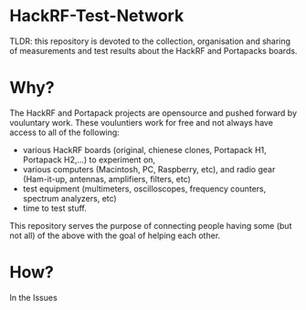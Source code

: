 # HackRF-Test-Network

TLDR: this repository is devoted to the collection, organisation and sharing of measurements and test results about the HackRF and Portapacks boards.


# Why?

The HackRF and Portapack projects are opensource and pushed forward by vouluntary work. These vouluntiers work for free and not always have access to all of the following:
- various HackRF boards (original, chienese clones, Portapack H1, Portapack H2,...) to experiment on,
- various computers (Macintosh, PC, Raspberry, etc), and radio gear (Ham-it-up, antennas, amplifiers, filters, etc)  
- test equipment (multimeters, oscilloscopes, frequency counters, spectrum analyzers, etc)
- time to test stuff.

This repository serves the purpose of connecting people having some (but not all) of the above with the goal of helping each other.

# How?

In the Issues 
